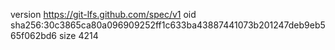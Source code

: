 version https://git-lfs.github.com/spec/v1
oid sha256:30c3865ca80a096909252ff1c633ba43887441073b201247deb9eb565f062bd6
size 4214

